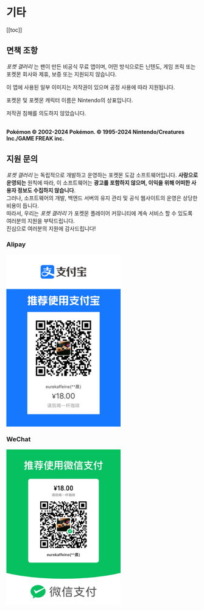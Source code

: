 # 기타
[[toc]]
## 면책 조항

_포켓 갤러리_ 는 팬이 만든 비공식 무료 앱이며, 어떤 방식으로든 닌텐도, 게임 프릭 또는 포켓몬 회사와 제휴, 보증 또는 지원되지 않습니다.

이 앱에 사용된 일부 이미지는 저작권이 있으며 공정 사용에 따라 지원됩니다.

포켓몬 및 포켓몬 캐릭터 이름은 Nintendo의 상표입니다. 

저작권 침해를 의도하지 않았습니다. 

\
**Pokémon © 2002-2024 Pokémon. © 1995-2024 Nintendo/Creatures Inc./GAME FREAK inc.**


## 지원 문의

_포켓 갤러리_ 는 독립적으로 개발하고 운영하는 포켓몬 도감 소프트웨어입니다. **사랑으로 운영되는** 원칙에 따라, 이 소프트웨어는 **광고를 포함하지 않으며, 이익을 위해 어떠한 사용자 정보도 수집하지 않습니다**. \
                그러나, 소프트웨어의 개발, 백엔드 서버의 유지 관리 및 공식 웹사이트의 운영은 상당한 비용이 듭니다. \
                따라서, 우리는 _포켓 갤러리_ 가 포켓몬 플레이어 커뮤니티에 계속 서비스 할 수 있도록 여러분의 지원을 부탁드립니다. \
                진심으로 여러분의 지원에 감사드립니다!
                
### Alipay
<img src="../../.vuepress/public/qr_alipay.jpg" width = "300" alt="Alipay QR Code" align=center />

### WeChat
<img src="../../.vuepress/public/qr_wechat.jpg" width = "300" alt="WeChat QR Code" align=center />